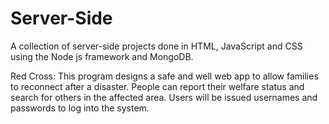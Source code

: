 # Server-Side
A collection of server-side projects done in HTML, JavaScript and CSS using the Node js framework and MongoDB.


Red Cross: This program designs a safe and well web app to allow families to reconnect after a disaster.  People can report their welfare status and search for others in the affected area. Users will be issued usernames and passwords to log into the system.